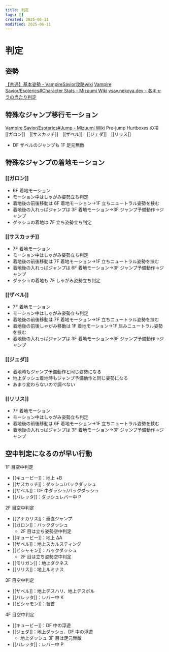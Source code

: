 ```yaml
---
title: 判定
tags: []
created: 2025-06-11
modified: 2025-06-11
---
```


# 判定

## 姿勢

[【共通】基本姿勢 - VampireSavior攻略wiki](https://seesaawiki.jp/vswiki/d/%a1%da%b6%a6%c4%cc%a1%db%b4%f0%cb%dc%bb%d1%c0%aa)
[Vampire Savior/Esoterics#Character Stats - Mizuumi Wiki](https://wiki.gbl.gg/w/Vampire_Savior/Esoterics#Character_Stats)
[vsav.nekoya.dev - 各キャラの当たり判定](https://vsav.nekoya.dev/ja/statistics/hitBox)

## 特殊なジャンプ移行モーション

[Vampire Savior/Esoterics#Jump - Mizuumi Wiki](https://wiki.gbl.gg/w/Vampire_Savior/Esoterics#Jump)
Pre-jump Hurtboxes の項
[[ガロン]]　[[サスカッチ]]　[[ザベル]]　[[ジェダ]]　[[リリス]]
- DF ザベルのジャンプも 1F 足元無敵

## 特殊なジャンプの着地モーション

### [[ガロン]]
- 6F 着地モーション
- モーション中はしゃがみ姿勢立ち判定
- 着地後の前後移動は 6F 着地モーション→1F 立ちニュートラル姿勢を挟む
- 着地後の入れっぱジャンプは 3F 着地モーション→3F ジャンプ予備動作→ジャンプ
- ダッシュの着地は 7F 立ち姿勢立ち判定

### [[サスカッチ]]
- 7F 着地モーション
- モーション中はしゃがみ姿勢立ち判定
- 着地後の前後移動は 7F 着地モーション→1F 立ちニュートラル姿勢を挟む
 - 着地後の入れっぱジャンプは 6F 着地モーション→3F ジャンプ予備動作→ジャンプ
- ダッシュの着地も 7F しゃがみ姿勢立ち判定

### [[ザベル]]
- 7F 着地モーション
- モーション中はしゃがみ姿勢立ち判定
- 着地後の前後移動は 7F 着地モーション→1F 立ちニュートラル姿勢を挟む
- 着地後の前後しゃがみ移動は 1F 着地モーション→1F 屈みニュートラル姿勢を挟む
- 着地後の入れっぱジャンプは 3F 着地モーション→3F ジャンプ予備動作→ジャンプ

### [[ジェダ]]
- 着地時もジャンプ予備動作と同じ姿勢になる
- 地上ダッシュ着地時もジャンプ予備動作と同じ姿勢になる
- あまり変わらないので調べない

### [[リリス]]
- 7F 着地モーション
- モーション中はしゃがみ姿勢立ち判定
- 着地後の前後移動は 6F 着地モーション→1F 立ちニュートラル姿勢を挟む
- 着地後の入れっぱジャンプは 3F 着地モーション→3F ジャンプ予備動作→ジャンプ

## 空中判定になるのが早い行動

1F 目空中判定
- [[キュービー]]：地上 +B
- [[サスカッチ]]：ダッシュ/バックダッシュ
- [[ザベル]]：DF 中ダッシュ/バックダッシュ
- [[バレッタ]]：ダッシュレバー中 P

2F 目空中判定
- [[アナカリス]]：垂直ジャンプ
- [[ガロン]]：バックダッシュ
	- 2F 目は立ち姿勢空中判定
- [[キュービー]]：地上 ΔA
- [[ザベル]]：地上スカルスティング
- [[ビシャモン]]：バックダッシュ
	- 2F 目は立ち姿勢空中判定
- [[モリガン]]：地上ダクネス
- [[リリス]]：地上ルミナス

3F 目空中判定
- [[ザベル]]：地上デスハリ、地上デスボル
- [[バレッタ]]：レバー中 K
- [[ビシャモン]]：咎首

4F 目空中判定
- [[キュービー]]：DF 中の浮遊
- [[ジェダ]]：地上ダッシュ、DF 中の浮遊
	- 地上ダッシュ 3F 目は足元無敵
- [[バレッタ]]：レバー中 P
